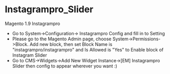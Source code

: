 # Instagrampro_Slider
Magento 1.9 Instagrampro

- Go to System->Configuration-> Instagrampro Config and fill in to Setting
- Please go to the Magento Admin page, choose System->Permissions->Block. Add new block, then set Block Name is "instagrampro/instagrampro" and Is Allowed is "Yes" to Enable block of Instagram Slider
- Go to CMS->Widgets->Add New Widget Instance->[EM] Instagrampro Slider then config to appear wherever you want :)
